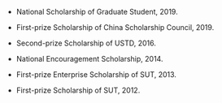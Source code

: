- National Scholarship of Graduate Student, 2019.

- First-prize Scholarship of China Scholarship Council, 2019.

- Second-prize Scholarship of USTD, 2016.

- National Encouragement Scholarship, 2014.

- First-prize Enterprise Scholarship of SUT, 2013.

- First-prize Scholarship of SUT, 2012.